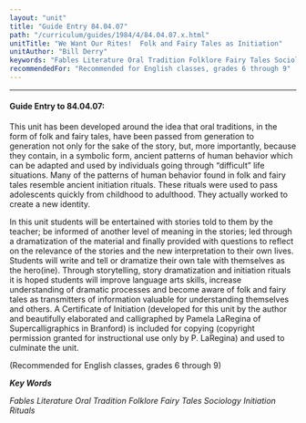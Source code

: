 ```yaml
---
layout: "unit"
title: "Guide Entry 84.04.07"
path: "/curriculum/guides/1984/4/84.04.07.x.html"
unitTitle: "We Want Our Rites!  Folk and Fairy Tales as Initiation"
unitAuthor: "Bill Derry"
keywords: "Fables Literature Oral Tradition Folklore Fairy Tales Sociology Initiation Rituals"
recommendedFor: "Recommended for English classes, grades 6 through 9"
---
```

<body>
<hr/>
<h4>
Guide Entry to 84.04.07:
</h4>
This unit has been developed around the idea that oral traditions, in the form of folk and fairy tales, have been passed from generation to generation not only for the sake of the story, but, more importantly, because they contain, in a symbolic form, ancient patterns of human behavior which can be adapted and used by individuals going through “difficult” life situations.  Many of the patterns of human behavior found in folk and fairy tales resemble ancient initiation rituals. These rituals were used to pass adolescents quickly from childhood to adulthood.  They actually worked to create a new identity.
<p>
In this unit students will be entertained with stories told to them by the teacher; be informed of another level of meaning in the stories; led through a dramatization of the material and finally provided with questions to reflect on the relevance of the stories and the new interpretation to their own lives.  Students will write and tell or dramatize their own tale with themselves as the hero(ine).  Through storytelling, story dramatization and initiation rituals it is hoped students will improve language arts skills, increase understanding of dramatic processes and become aware of folk and fairy tales as transmitters of information valuable for understanding themselves and others.  A Certificate of Initiation (developed for this unit by the author and beautifully elaborated and calligraphed by Pamela LaRegina of Supercalligraphics in Branford) is included for copying (copyright permission granted for instructional use only by P. LaRegina) and used to culminate the unit.
</p>
<p>
(Recommended for English classes, grades 6 through 9)
</p>
<p>
<b>
<i>
Key Words
</i>
</b>
<br/>
</p>
<p>
<i>
Fables Literature Oral Tradition Folklore Fairy Tales Sociology Initiation Rituals
</i>
</p>
</body>